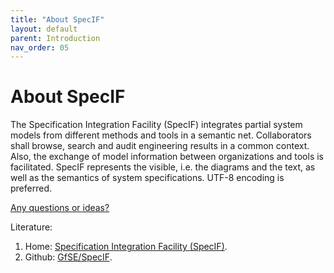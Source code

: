 ```yaml
---
title: "About SpecIF"
layout: default
parent: Introduction
nav_order: 05
---
```


# About SpecIF

The Specification Integration Facility (SpecIF) integrates partial system models from different methods and tools in a semantic net. 
Collaborators shall browse, search and audit engineering results in a common context. 
Also, the exchange of model information between organizations and tools is facilitated. 
SpecIF represents the visible, i.e. the diagrams and the text, as well as the semantics of system specifications. UTF-8 encoding is preferred.

<a href="https://github.com/GfSE/CoCoML/discussions/4" target="_blank">Any questions or ideas?</a>

Literature:

1. Home: <a href="http://specif.de/en/" target="_blank">Specification Integration Facility (SpecIF)</a>.
1. Github: <a href="https://github.com/GfSE/SpecIF" target="_blank">GfSE/SpecIF</a>.


